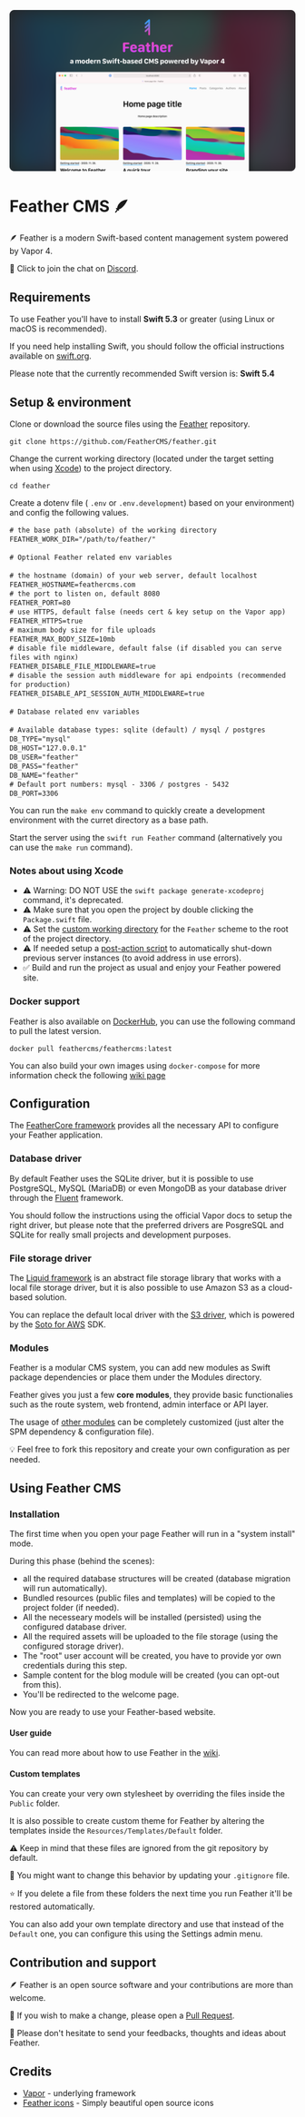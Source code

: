 ![Feather CMS](https://github.com/FeatherCMS/feather/blob/main/Assets/GitHub-Lead.png?raw=true)

# Feather CMS 🪶


🪶 Feather is a modern Swift-based content management system powered by Vapor 4. 


💬 Click to join the chat on [Discord](https://discord.gg/wMSkxCUXAD). 



## Requirements

To use Feather you'll have to install **Swift 5.3** or greater (using Linux or macOS is recommended).

If you need help installing Swift, you should follow the official instructions available on [swift.org](https://swift.org/download/#releases).

Please note that the currently recommended Swift version is: **Swift 5.4** 



## Setup & environment

Clone or download the source files using the [Feather](https://github.com/feathercms/feather/) repository. 

```shell
git clone https://github.com/FeatherCMS/feather.git
```
Change the current working directory (located under the target setting when using [Xcode](https://theswiftdev.com/beginners-guide-to-server-side-swift-using-vapor-4/)) to the project directory.

```shell
cd feather
```

Create a dotenv file ( `.env` or `.env.development`) based on your environment) and config the following values.

```shell
# the base path (absolute) of the working directory
FEATHER_WORK_DIR="/path/to/feather/" 

# Optional Feather related env variables

# the hostname (domain) of your web server, default localhost
FEATHER_HOSTNAME=feathercms.com
# the port to listen on, default 8080
FEATHER_PORT=80
# use HTTPS, default false (needs cert & key setup on the Vapor app)
FEATHER_HTTPS=true
# maximum body size for file uploads
FEATHER_MAX_BODY_SIZE=10mb
# disable file middleware, default false (if disabled you can serve files with nginx)
FEATHER_DISABLE_FILE_MIDDLEWARE=true
# disable the session auth middleware for api endpoints (recommended for production)
FEATHER_DISABLE_API_SESSION_AUTH_MIDDLEWARE=true

# Database related env variables

# Available database types: sqlite (default) / mysql / postgres
DB_TYPE="mysql" 
DB_HOST="127.0.0.1"
DB_USER="feather"
DB_PASS="feather"
DB_NAME="feather"
# Default port numbers: mysql - 3306 / postgres - 5432
DB_PORT=3306 

```

You can run the `make env` command to quickly create a development environment with the curret directory as a base path.

Start the server using the `swift run Feather` command (alternatively you can use the `make run` command). 



### Notes about using Xcode

- ⚠️ Warning: DO NOT USE the `swift package generate-xcodeproj` command, it's deprecated.
- ⚠️ Make sure that you open the project by double clicking the `Package.swift` file.
- ⚠️ Set the [custom working directory](https://theswiftdev.com/beginners-guide-to-server-side-swift-using-vapor-4/) for the `Feather` scheme to the root of the project directory.
- ⚠️ If needed setup a [post-action script](https://theswiftdev.com/10-short-advices-that-will-make-you-a-better-vapor-developer-right-away/) to automatically shut-down previous server instances (to avoid address in use errors).
- ✅ Build and run the project as usual and enjoy your Feather powered site.



### Docker support

Feather is also available on [DockerHub](https://hub.docker.com/r/feathercms/feathercms), you can use the following command to pull the latest version.

```shell
docker pull feathercms/feathercms:latest
```

You can also build your own images using `docker-compose` for more information check the following [wiki page](https://github.com/FeatherCMS/feather/wiki/Docker)



## Configuration

The [FeatherCore framework](https://github.com/feathercms/feather-core) provides all the necessary API to configure your Feather application. 



### Database driver

By default Feather uses the SQLite driver, but it is possible to use PostgreSQL, MySQL (MariaDB) or even MongoDB as your database driver through the [Fluent](https://docs.vapor.codes/4.0/fluent/overview/) framework.

You should follow the instructions using the official Vapor docs to setup the right driver, but please note that the preferred drivers are PosgreSQL and SQLite for really small projects and development purposes.



### File storage driver

The [Liquid framework](https://github.com/binarybirds/liquid/) is an abstract file storage library that works with a local file storage driver, but it is also possible to use Amazon S3 as a cloud-based solution.

You can replace the default local driver with the [S3 driver](https://github.com/BinaryBirds/liquid-aws-s3-driver), which is powered by the [Soto for AWS](https://github.com/soto-project/soto) SDK.



### Modules

Feather is a modular CMS system, you can add new modules as Swift package dependencies or place them under the Modules directory.

Feather gives you just a few **core modules**, they provide basic functionalies such as the route system, web frontend, admin interface or API layer.

The usage of [other modules](https://github.com/FeatherCMS?q=-module&type=&language=) can be completely customized (just alter the SPM dependency & configuration file). 

💡 Feel free to fork this repository and create your own configuration as per needed. 



## Using Feather CMS

### Installation

The first time when you open your page Feather will run in a "system install" mode. 

During this phase (behind the scenes):
- all the required database structures will be created (database migration will run automatically).
- Bundled resources (public files and templates) will be copied to the project folder (if needed).
- All the necesseary models will be installed (persisted) using the configured database driver.
- All the required assets will be uploaded to the file storage (using the configured storage driver).
- The "root" user account will be created, you have to provide yor own credentials during this step.
- Sample content for the blog module will be created (you can opt-out from this).
- You'll be redirected to the welcome page. 

Now you are ready to use your Feather-based website.


#### User guide

You can read more about how to use Feather in the [wiki](https://github.com/FeatherCMS/feather/wiki).



#### Custom templates

You can create your very own stylesheet by overriding the files inside the `Public` folder.

It is also possible to create custom theme for Feather by altering the templates inside the `Resources/Templates/Default` folder.

⚠️ Keep in mind that these files are ignored from the git repository by default. 

👻 You might want to change this behavior by updating your `.gitignore` file.

⭐️ If you delete a file from these folders the next time you run Feather it'll be restored automatically.

You can also add your own template directory and use that instead of the `Default` one, you can configure this using the Settings admin menu.



## Contribution and support

🪶 Feather is an open source software and your contributions are more than welcome.

🔀 If you wish to make a change, please open a [Pull Request](https://github.com/FeatherCMS/feather/pulls).

🙏 Please don't hesitate to send your feedbacks, thoughts and ideas about Feather.



## Credits

- [Vapor](https://vapor.codes/) - underlying framework
- [Feather icons](https://feathericons.com/) - Simply beautiful open source icons
